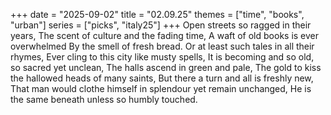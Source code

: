 +++
date = "2025-09-02"
title = "02.09.25"
themes = ["time", "books", "urban"]
series = ["picks", "italy25"]
+++
Open streets so ragged in their years,
The scent of culture and the fading time,
A waft of old books is ever overwhelmed
By the smell of fresh bread.
Or at least such tales in all their rhymes,
Ever cling to this city like musty spells,
It is becoming and so old, so sacred yet unclean,
The halls ascend in green and pale,
The gold to kiss the hallowed heads of many saints,
But there a turn and all is freshly new,
That man would clothe himself in splendour yet remain unchanged,
He is the same beneath unless so humbly touched.
